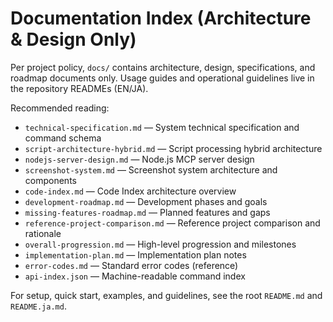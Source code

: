 # Documentation Index (Architecture & Design Only)

Per project policy, `docs/` contains architecture, design, specifications, and roadmap documents only. Usage guides and operational guidelines live in the repository READMEs (EN/JA).

Recommended reading:

- `technical-specification.md` — System technical specification and command schema
- `script-architecture-hybrid.md` — Script processing hybrid architecture
- `nodejs-server-design.md` — Node.js MCP server design
- `screenshot-system.md` — Screenshot system architecture and components
- `code-index.md` — Code Index architecture overview
- `development-roadmap.md` — Development phases and goals
- `missing-features-roadmap.md` — Planned features and gaps
- `reference-project-comparison.md` — Reference project comparison and rationale
- `overall-progression.md` — High-level progression and milestones
- `implementation-plan.md` — Implementation plan notes
- `error-codes.md` — Standard error codes (reference)
- `api-index.json` — Machine-readable command index

For setup, quick start, examples, and guidelines, see the root `README.md` and `README.ja.md`.

